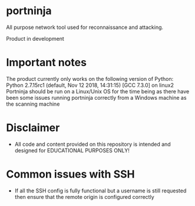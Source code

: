# portninja
All purpose network tool used for reconnaissance and attacking. 

Product in development

# Important notes
The product currently only works on the following version of Python:
Python 2.7.15rc1 (default, Nov 12 2018, 14:31:15) 
[GCC 7.3.0] on linux2
Portninja should be run on a Linux/Unix OS for the time being as there
have been some issues running portninja correctly from a Windows
machine as the scanning machine

# Disclaimer
- All code and content provided on this repository is intended and designed for EDUCATIONAL PURPOSES ONLY!

# Common issues with SSH

- If all the SSH config is fully functional but a username is still requested then ensure that the remote origin is configured correctly
